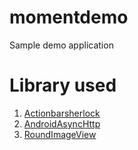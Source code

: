 momentdemo
==========
Sample demo application


Library used
============
1. [Actionbarsherlock](https://github.com/JakeWharton/ActionBarSherlock)
2. [AndroidAsyncHttp](https://github.com/loopj/android-async-http)
3. [RoundImageView](https://github.com/vinc3m1/RoundedImageView)
